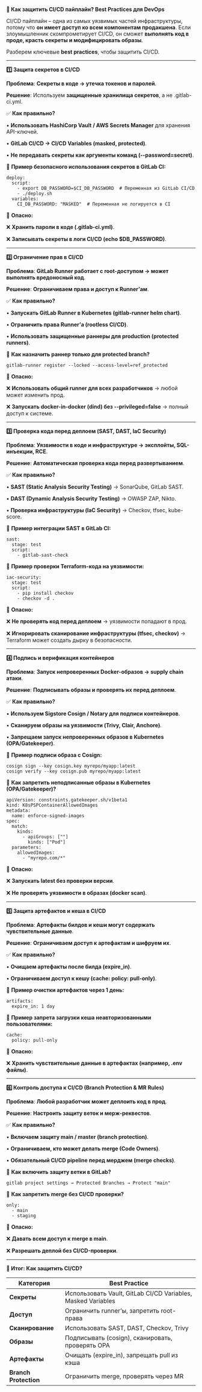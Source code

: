 **🚀 Как защитить CI/CD пайплайн? Best Practices для DevOps**

CI/CD пайплайн – одна из самых уязвимых частей инфраструктуры, потому что **он имеет доступ ко всем компонентам продакшена**. Если злоумышленник скомпрометирует CI/CD, он сможет **выполнять код в проде, красть секреты и модифицировать образы**.

Разберем ключевые **best practices**, чтобы защитить CI/CD.

---

**1️⃣ Защита секретов в CI/CD**

  

**Проблема**: **Секреты в коде → утечка токенов и паролей**.

**Решение**: Используем **защищенные хранилища секретов**, а не .gitlab-ci.yml.

  

✅ **Как правильно?**

• **Использовать HashiCorp Vault / AWS Secrets Manager** для хранения API-ключей.

• **GitLab CI/CD → CI/CD Variables (masked, protected)**.

• **Не передавать секреты как аргументы команд (--password=secret)**.

  

📌 **Пример безопасного использования секретов в GitLab CI:**

```
deploy:
  script:
    - export DB_PASSWORD=$CI_DB_PASSWORD  # Переменная из GitLab CI/CD
    - ./deploy.sh
  variables:
    CI_DB_PASSWORD: "MASKED"  # Переменная не логируется в CI
```

🚨 **Опасно:**

❌ **Хранить пароли в коде (.gitlab-ci.yml)**.

❌ **Записывать секреты в логи CI/CD (echo $DB_PASSWORD)**.

---

**2️⃣ Ограничение прав в CI/CD**

  

**Проблема**: **GitLab Runner работает с root-доступом → может выполнять вредоносный код**.

**Решение**: **Ограничиваем права и доступ к Runner’ам**.

  

✅ **Как правильно?**

• **Запускать GitLab Runner в Kubernetes (gitlab-runner helm chart)**.

• **Ограничить права Runner’а (rootless CI/CD)**.

• **Использовать защищенные раннеры для production (protected runners)**.

  

📌 **Как назначить раннер только для protected branch?**

```
gitlab-runner register --locked --access-level=ref_protected
```

🚨 **Опасно:**

❌ **Использовать общий runner для всех разработчиков** → любой может изменить прод.

❌ **Запускать docker-in-docker (dind) без --privileged=false** → полный доступ к системе.

---

**3️⃣ Проверка кода перед деплоем (SAST, DAST, IaC Security)**

  

**Проблема**: **Уязвимости в коде и инфраструктуре → эксплойты, SQL-инъекции, RCE**.

**Решение**: **Автоматическая проверка кода перед развертыванием**.

  

✅ **Как правильно?**

• **SAST (Static Analysis Security Testing)** → SonarQube, GitLab SAST.

• **DAST (Dynamic Analysis Security Testing)** → OWASP ZAP, Nikto.

• **Проверка инфраструктуры (IaC Security)** → Checkov, tfsec, kube-score.

  

📌 **Пример интеграции SAST в GitLab CI:**

```
sast:
  stage: test
  script:
    - gitlab-sast-check
```

📌 **Пример проверки Terraform-кода на уязвимости:**

```
iac-security:
  stage: test
  script:
    - pip install checkov
    - checkov -d .
```

🚨 **Опасно:**

❌ **Не проверять код перед деплоем** → уязвимости попадают в прод.

❌ **Игнорировать сканирование инфраструктуры (tfsec, checkov)** → Terraform может создать дырку в безопасности.

---

**4️⃣ Подпись и верификация контейнеров**

  

**Проблема**: **Запуск непроверенных Docker-образов → supply chain атаки**.

**Решение**: **Подписывать образы и проверять их перед деплоем**.

  

✅ **Как правильно?**

• **Используем Sigstore Cosign / Notary для подписи контейнеров**.

• **Сканируем образы на уязвимости (Trivy, Clair, Anchore)**.

• **Запрещаем запуск непроверенных образов в Kubernetes (OPA/Gatekeeper)**.

  

📌 **Пример подписи образа с Cosign:**

```
cosign sign --key cosign.key myrepo/myapp:latest
cosign verify --key cosign.pub myrepo/myapp:latest
```

📌 **Как запретить неподписанные образы в Kubernetes (OPA/Gatekeeper)?**

```
apiVersion: constraints.gatekeeper.sh/v1beta1
kind: K8sPSPContainerAllowedImages
metadata:
  name: enforce-signed-images
spec:
  match:
    kinds:
      - apiGroups: [""]
        kinds: ["Pod"]
  parameters:
    allowedImages:
      - "myrepo.com/*"
```

🚨 **Опасно:**

❌ **Запускать latest без проверки версии**.

❌ **Не проверять уязвимости в образах (docker scan)**.

---

**5️⃣ Защита артефактов и кеша в CI/CD**

  

**Проблема**: **Артефакты билдов и кеши могут содержать чувствительные данные**.

**Решение**: **Ограничиваем доступ к артефактам и шифруем их**.

  

✅ **Как правильно?**

• **Очищаем артефакты после билда (expire_in)**.

• **Ограничиваем доступ к кешу (cache: policy: pull-only)**.

  

📌 **Пример очистки артефактов через 1 день:**

```
artifacts:
  expire_in: 1 day
```

📌 **Пример запрета загрузки кеша неавторизованными пользователями:**

```
cache:
  policy: pull-only
```

🚨 **Опасно:**

❌ **Хранить чувствительные данные в артефактах (например, .env файлы)**.

---

**6️⃣ Контроль доступа к CI/CD (Branch Protection & MR Rules)**

  

**Проблема**: **Любой разработчик может деплоить код в прод**.

**Решение**: **Настроить защиту веток и мерж-реквестов**.

  

✅ **Как правильно?**

• **Включаем защиту main / master (branch protection)**.

• **Ограничиваем, кто может делать merge (Code Owners)**.

• **Обязательный CI/CD pipeline перед мерджем (merge checks)**.

  

📌 **Как включить защиту ветки в GitLab?**

```
gitlab project settings → Protected Branches → Protect "main"
```

📌 **Как запретить merge без CI/CD проверки?**

```
only:
  - main
  - staging
```

🚨 **Опасно:**

❌ **Давать всем доступ к merge в main**.

❌ **Разрешать деплой без CI/CD-проверки**.

---

**🎯 Итог: Как защитить CI/CD?**

|**Категория**|**Best Practice**|
|---|---|
|**Секреты**|Использовать Vault, GitLab CI/CD Variables, Masked Variables|
|**Доступ**|Ограничить runner’ы, запретить root-права|
|**Сканирование**|Использовать SAST, DAST, Checkov, Trivy|
|**Образы**|Подписывать (cosign), сканировать, проверять OPA|
|**Артефакты**|Очищать (expire_in), запрещать pull из кэша|
|**Branch Protection**|Ограничить merge, проверять через MR|
